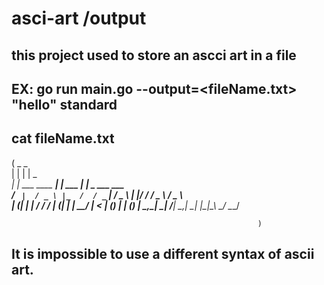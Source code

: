 # asci-art /output

## this project used to store an ascci art in a file 
## EX: go run main.go --output=<fileName.txt> "hello" standard
## cat fileName.txt
(    _                    _                                
    | |                  | |         _                     
  __| |   ___   ____   __| |   ___  | | _    ___     ___   
 / _` |  / _ \ |_  /  / _` |  / _ \ | |/ /  / _ \   / _ \  
| (_| | |  __/  / /  | (_| | |  __/ |   <  | (_) | | (_) | 
 \__,_|  \___| /___|  \__,_|  \___| |_|\_\  \___/   \___/  
                                                           
                                                           )
## It is impossible to use a different syntax of ascii art.
